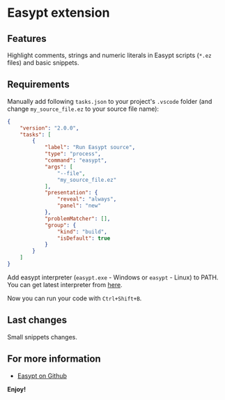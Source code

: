 # Easypt extension


## Features

Highlight comments, strings and numeric literals in Easypt scripts (`*.ez` files) and basic snippets.

## Requirements

Manually add following `tasks.json` to your project's `.vscode` folder (and change `my_source_file.ez` to your source file name):

```json
{
    "version": "2.0.0",
    "tasks": [
        {
            "label": "Run Easypt source",
            "type": "process",
            "command": "easypt",
            "args": [
                "--file",
                "my_source_file.ez"
            ],
            "presentation": {
                "reveal": "always",
                "panel": "new"
            },
            "problemMatcher": [],
            "group": {
                "kind": "build",
                "isDefault": true
            }
        }
    ]
}
```

Add easypt interpreter (`easypt.exe` - Windows or `easypt` - Linux) to PATH. You can get latest interpreter from [here](https://ci.appveyor.com/project/Antollo/easypt).

Now you can run your code with `Ctrl+Shift+B`.

## Last changes

Small snippets changes.


## For more information

* [Easypt on Github](https://github.com/Antollo/Easypt)

**Enjoy!**
